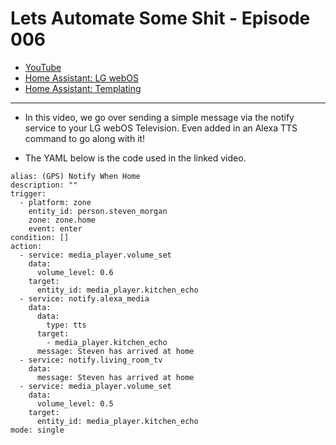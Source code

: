 # Lets Automate Some Shit - Episode 006
- [YouTube](https://youtu.be/24Zum57XPn0)
- [Home Assistant: LG webOS](https://www.home-assistant.io/integrations/webostv/)
- [Home Assistant: Templating](https://www.home-assistant.io/docs/automation/templating/)
___

- In this video, we go over sending a simple message via the notify service to your LG webOS Television. Even added in an Alexa TTS command to go along with it!

- The YAML below is the code used in the linked video.


```
alias: (GPS) Notify When Home
description: ""
trigger:
  - platform: zone
    entity_id: person.steven_morgan
    zone: zone.home
    event: enter
condition: []
action:
  - service: media_player.volume_set
    data:
      volume_level: 0.6
    target:
      entity_id: media_player.kitchen_echo
  - service: notify.alexa_media
    data:
      data:
        type: tts
      target:
        - media_player.kitchen_echo
      message: Steven has arrived at home
  - service: notify.living_room_tv
    data:
      message: Steven has arrived at home
  - service: media_player.volume_set
    data:
      volume_level: 0.5
    target:
      entity_id: media_player.kitchen_echo
mode: single

```

